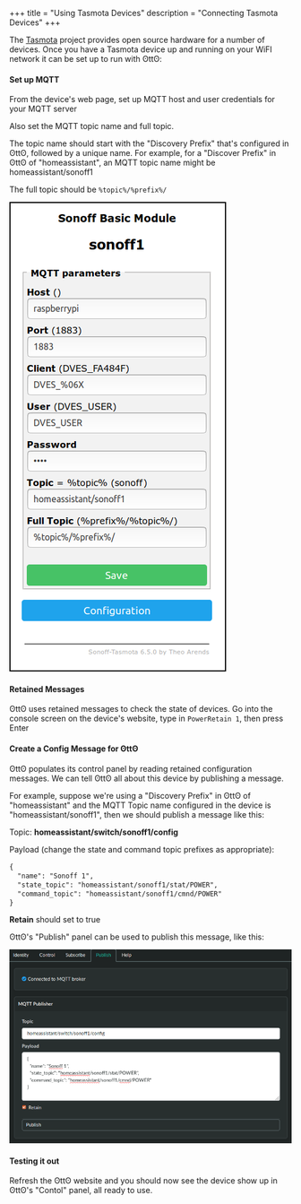+++
title = "Using Tasmota Devices"
description = "Connecting Tasmota Devices"
+++

The [Tasmota](https://github.com/arendst/Sonoff-Tasmota/wiki) project provides open source hardware for a number of devices. Once you have a Tasmota device up and running on your WiFI network it can be set up to run with ʘttʘ:

#### Set up MQTT

From the device's web page, set up MQTT host and user credentials for your MQTT server

Also set the MQTT topic name and full topic.

The topic name should start with the "Discovery Prefix" that's configured in ʘttʘ, followed by a unique name. For example, for a "Discover Prefix" in ʘttʘ of "homeassistant", an MQTT topic name might be homeassistant/sonoff1

The full topic should be `%topic%/%prefix%/`

![screenshot](tasmota-screenshot.png)


#### Retained Messages

ʘttʘ uses retained messages to check the state of devices. Go into the console screen on the device's website, type in `PowerRetain 1`, then press Enter


#### Create a Config Message for ʘttʘ

ʘttʘ populates its control panel by reading retained configuration messages. We can tell ʘttʘ all about this device by publishing a message.

For example, suppose we're using a "Discovery Prefix" in ʘttʘ of "homeassistant" and the MQTT Topic name configured in the device is "homeassistant/sonoff1", then we should publish a message like this:


Topic: __homeassistant/switch/sonoff1/config__

Payload (change the state and command topic prefixes as appropriate):

```
{  
  "name": "Sonoff 1",
  "state_topic": "homeassistant/sonoff1/stat/POWER",
  "command_topic": "homeassistant/sonoff1/cmnd/POWER"
}
```
__Retain__ should set to true


ʘttʘ's "Publish" panel can be used to publish this message, like this:

![screenshot](tasmota-otto-config.png)


#### Testing it out

Refresh the ʘttʘ website and you should now see the device show up in ʘttʘ's "Contol" panel, all ready to use.
